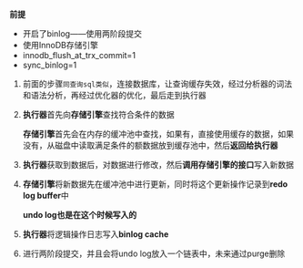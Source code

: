 **前提**

* 开启了binlog——使用两阶段提交
* 使用InnoDB存储引擎
* innodb_flush_at_trx_commit=1
* sync_binlog=1



1. 前面的步骤`同查询sql类似`，连接数据库，让查询缓存失效，经过分析器的词法和语法分析，再经过优化器的优化，最后走到执行器

2. **执行器**首先向**存储引擎**查找符合条件的数据

   **存储引擎**首先会在内存的缓冲池中查找，如果有，直接使用缓存的数据，如果没有，从磁盘中读取满足条件的额数据放到缓存池中，然后**返回给执行器**

3. **执行器**获取到数据后，对数据进行修改，然后**调用存储引擎的接口**写入新数据

4. **存储引擎**将新数据先在缓冲池中进行更新，同时将这个更新操作记录到**redo log buffer**中

   **undo log也是在这个时候写入的**

5. **执行器**将逻辑操作日志写入**binlog cache**

6. 进行两阶段提交，并且会将undo log放入一个链表中，未来通过purge删除

